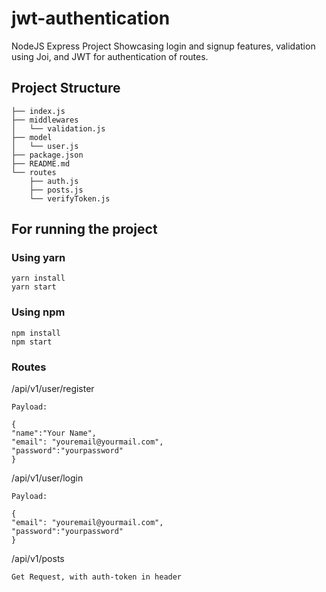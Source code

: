 # jwt-authentication

NodeJS Express Project Showcasing login and signup features, validation using Joi, and JWT for authentication of routes.


## Project Structure
```.
├── index.js
├── middlewares
│   └── validation.js
├── model
│   └── user.js
├── package.json
├── README.md
└── routes
    ├── auth.js
    ├── posts.js
    └── verifyToken.js
```

## For running the project

### Using yarn 
```
yarn install 
yarn start
```
### Using npm

```
npm install 
npm start
```

### Routes 

  /api/v1/user/register

    Payload:

    {
    "name":"Your Name",
    "email": "youremail@yourmail.com",
    "password":"yourpassword"
    }
   
 /api/v1/user/login

    Payload:
    
    {
    "email": "youremail@yourmail.com",
    "password":"yourpassword"
    }
  
 /api/v1/posts
 
    Get Request, with auth-token in header
   
   
